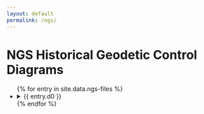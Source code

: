 ```yaml
---
layout: default
permalink: /ngs/
---
```


# NGS Historical Geodetic Control Diagrams

<div>
    <ul class="tree">
        {% for entry in site.data.ngs-files %}
        <li>
            <details>
                <summary>{{ entry.d0 }}</summary>
                {% if entry.d1 %}                
                    <ul>
                        {% for item in entry.d1 %}
                        <li>
                            <details>
                                <summary>{{ item.name }}</summary>
                                <ul>
                                    {% for item2 in item.file %}
                                    <li><a href="https://geodata.thesurveystation.com/NGS/{{ entry.d0 }}/{{ item.name }}/{{ item2.name }}">{{ item2.name }}</a></li>
                                    {% endfor %}
                                </ul>
                            </details>
                        </li>
                        {% endfor %}
                    </ul>                    
                {% elsif entry.d2 %}
                    <ul>
                        {% for item in entry.d2 %}
                        <li><a href="https://geodata.thesurveystation.com/NGS/{{ entry.d0 }}/{{ item.name }}">{{ item.name }}</a></li>
                        {% endfor %}
                    </ul>
                {% endif %}
            </details>
        </li>
        {% endfor %}
    </ul>
</div>